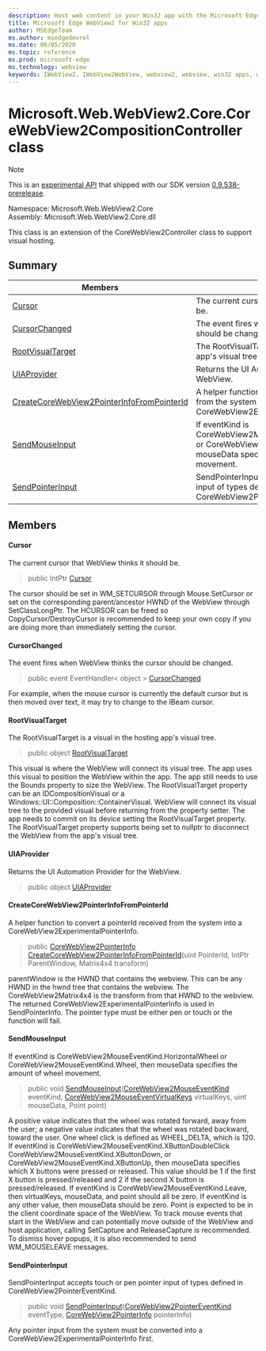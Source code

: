 ```yaml
---
description: Host web content in your Win32 app with the Microsoft Edge WebView2 control
title: Microsoft Edge WebView2 for Win32 apps
author: MSEdgeTeam
ms.author: msedgedevrel
ms.date: 06/05/2020
ms.topic: reference
ms.prod: microsoft-edge
ms.technology: webview
keywords: IWebView2, IWebView2WebView, webview2, webview, win32 apps, win32, edge, ICoreWebView2, ICoreWebView2Controller, browser control, edge html
---
```


# Microsoft.Web.WebView2.Core.CoreWebView2CompositionController class 

> [!NOTE]
> This is an [experimental API](../../../concepts/versioning.md#experimental-apis) that shipped with our SDK version [0.9.538-prerelease](../../../releasenotes.md#09538).

Namespace: Microsoft.Web.WebView2.Core\
Assembly: Microsoft.Web.WebView2.Core.dll

This class is an extension of the CoreWebView2Controller class to support visual hosting.

## Summary

 Members                        | Descriptions
--------------------------------|---------------------------------------------
[Cursor](#cursor) | The current cursor that WebView thinks it should be.
[CursorChanged](#cursorchanged) | The event fires when WebView thinks the cursor should be changed.
[RootVisualTarget](#rootvisualtarget) | The RootVisualTarget is a visual in the hosting app's visual tree.
[UIAProvider](#uiaprovider) | Returns the UI Automation Provider for the WebView.
[CreateCoreWebView2PointerInfoFromPointerId](#createcorewebview2pointerinfofrompointerid) | A helper function to convert a pointerId received from the system into a CoreWebView2ExperimentalPointerInfo.
[SendMouseInput](#sendmouseinput) | If eventKind is CoreWebView2MouseEventKind.HorizontalWheel or CoreWebView2MouseEventKind.Wheel, then mouseData specifies the amount of wheel movement.
[SendPointerInput](#sendpointerinput) | SendPointerInput accepts touch or pen pointer input of types defined in CoreWebView2PointerEventKind.

## Members

#### Cursor 

The current cursor that WebView thinks it should be.

> public IntPtr [Cursor](#cursor)

The cursor should be set in WM_SETCURSOR through Mouse.SetCursor or set on the corresponding parent/ancestor HWND of the WebView through SetClassLongPtr. The HCURSOR can be freed so CopyCursor/DestroyCursor is recommended to keep your own copy if you are doing more than immediately setting the cursor.

#### CursorChanged 

The event fires when WebView thinks the cursor should be changed.

> public event EventHandler< object > [CursorChanged](#cursorchanged)

For example, when the mouse cursor is currently the default cursor but is then moved over text, it may try to change to the IBeam cursor.

#### RootVisualTarget 

The RootVisualTarget is a visual in the hosting app's visual tree.

> public object [RootVisualTarget](#rootvisualtarget)

This visual is where the WebView will connect its visual tree. The app uses this visual to position the WebView within the app. The app still needs to use the Bounds property to size the WebView. The RootVisualTarget property can be an IDCompositionVisual or a Windows::UI::Composition::ContainerVisual. WebView will connect its visual tree to the provided visual before returning from the property setter. The app needs to commit on its device setting the RootVisualTarget property. The RootVisualTarget property supports being set to nullptr to disconnect the WebView from the app's visual tree.

#### UIAProvider 

Returns the UI Automation Provider for the WebView.

> public object [UIAProvider](#uiaprovider)

#### CreateCoreWebView2PointerInfoFromPointerId 

A helper function to convert a pointerId received from the system into a CoreWebView2ExperimentalPointerInfo.

> public [CoreWebView2PointerInfo](microsoft-web-webview2-core-corewebview2pointerinfo.md) [CreateCoreWebView2PointerInfoFromPointerId](#createcorewebview2pointerinfofrompointerid)(uint PointerId, IntPtr ParentWindow, Matrix4x4 transform)

parentWindow is the HWND that contains the webview. This can be any HWND in the hwnd tree that contains the webview. The CoreWebView2Matrix4x4 is the transform from that HWND to the webview. The returned CoreWebView2ExperimentalPointerInfo is used in SendPointerInfo. The pointer type must be either pen or touch or the function will fail.

#### SendMouseInput 

If eventKind is CoreWebView2MouseEventKind.HorizontalWheel or CoreWebView2MouseEventKind.Wheel, then mouseData specifies the amount of wheel movement.

> public void [SendMouseInput](#sendmouseinput)([CoreWebView2MouseEventKind](./namespace-microsoft-web-webview2-core.md) eventKind, [CoreWebView2MouseEventVirtualKeys](./namespace-microsoft-web-webview2-core.md) virtualKeys, uint mouseData, Point point)

A positive value indicates that the wheel was rotated forward, away from the user; a negative value indicates that the wheel was rotated backward, toward the user. One wheel click is defined as WHEEL_DELTA, which is 120. If eventKind is CoreWebView2MouseEventKind.XButtonDoubleClick CoreWebView2MouseEventKind.XButtonDown, or CoreWebView2MouseEventKind.XButtonUp, then mouseData specifies which X buttons were pressed or released. This value should be 1 if the first X button is pressed/released and 2 if the second X button is pressed/released. If eventKind is CoreWebView2MouseEventKind.Leave, then virtualKeys, mouseData, and point should all be zero. If eventKind is any other value, then mouseData should be zero. Point is expected to be in the client coordinate space of the WebView. To track mouse events that start in the WebView and can potentially move outside of the WebView and host application, calling SetCapture and ReleaseCapture is recommended. To dismiss hover popups, it is also recommended to send WM_MOUSELEAVE messages.

#### SendPointerInput 

SendPointerInput accepts touch or pen pointer input of types defined in CoreWebView2PointerEventKind.

> public void [SendPointerInput](#sendpointerinput)([CoreWebView2PointerEventKind](./namespace-microsoft-web-webview2-core.md) eventType, [CoreWebView2PointerInfo](microsoft-web-webview2-core-corewebview2pointerinfo.md) pointerInfo)

Any pointer input from the system must be converted into a CoreWebView2ExperimentalPointerInfo first.

